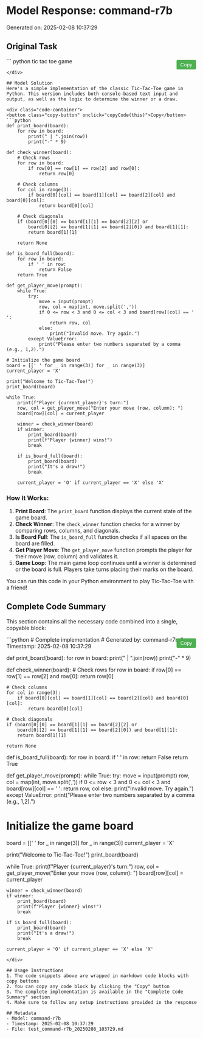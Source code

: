 # Model Response: command-r7b
Generated on: 2025-02-08 10:37:29


<style>
.copy-button {
    position: absolute;
    top: 5px;
    right: 5px;
    padding: 5px 10px;
    background-color: #4CAF50;
    color: white;
    border: none;
    border-radius: 3px;
    cursor: pointer;
    z-index: 1;
}
.code-container {
    position: relative;
    margin: 10px 0;
}
.copy-button:hover {
    background-color: #45a049;
}
.copy-button:active {
    background-color: #3d8b40;
}
</style>

<script>
function copyCode(buttonElement) {
    const codeBlock = buttonElement.parentElement.querySelector('code');
    const range = document.createRange();
    range.selectNode(codeBlock);
    window.getSelection().removeAllRanges();
    window.getSelection().addRange(range);
    try {
        document.execCommand('copy');
        buttonElement.textContent = 'Copied!';
        setTimeout(() => {
            buttonElement.textContent = 'Copy';
        }, 2000);
    } catch(e) {
        console.error('Failed to copy text:', e);
        buttonElement.textContent = 'Failed to copy';
    }
    window.getSelection().removeAllRanges();
}
</script>


## Original Task
<div class="code-container">
<button class="copy-button" onclick="copyCode(this)">Copy</button>
```
python tic tac toe game

```
</div>

## Model Solution
Here's a simple implementation of the classic Tic-Tac-Toe game in Python. This version includes both console-based text input and output, as well as the logic to determine the winner or a draw.

<div class="code-container">
<button class="copy-button" onclick="copyCode(this)">Copy</button>
```python
def print_board(board):
    for row in board:
        print(" | ".join(row))
        print("-" * 9)

def check_winner(board):
    # Check rows
    for row in board:
        if row[0] == row[1] == row[2] and row[0]:
            return row[0]

    # Check columns
    for col in range(3):
        if board[0][col] == board[1][col] == board[2][col] and board[0][col]:
            return board[0][col]

    # Check diagonals
    if (board[0][0] == board[1][1] == board[2][2] or
        board[0][2] == board[1][1] == board[2][0]) and board[1][1]:
        return board[1][1]

    return None

def is_board_full(board):
    for row in board:
        if ' ' in row:
            return False
    return True

def get_player_move(prompt):
    while True:
        try:
            move = input(prompt)
            row, col = map(int, move.split(','))
            if 0 <= row < 3 and 0 <= col < 3 and board[row][col] == ' ':
                return row, col
            else:
                print("Invalid move. Try again.")
        except ValueError:
            print("Please enter two numbers separated by a comma (e.g., 1,2).")

# Initialize the game board
board = [[' ' for _ in range(3)] for _ in range(3)]
current_player = 'X'

print("Welcome to Tic-Tac-Toe!")
print_board(board)

while True:
    print(f"Player {current_player}'s turn:")
    row, col = get_player_move("Enter your move (row, column): ")
    board[row][col] = current_player

    winner = check_winner(board)
    if winner:
        print_board(board)
        print(f"Player {winner} wins!")
        break

    if is_board_full(board):
        print_board(board)
        print("It's a draw!")
        break

    current_player = 'O' if current_player == 'X' else 'X'
```
</div>

### How It Works:
1. **Print Board**: The `print_board` function displays the current state of the game board.
2. **Check Winner**: The `check_winner` function checks for a winner by comparing rows, columns, and diagonals.
3. **Is Board Full**: The `is_board_full` function checks if all spaces on the board are filled.
4. **Get Player Move**: The `get_player_move` function prompts the player for their move (row, column) and validates it.
5. **Game Loop**: The main game loop continues until a winner is determined or the board is full. Players take turns placing their marks on the board.

You can run this code in your Python environment to play Tic-Tac-Toe with a friend!

## Complete Code Summary
This section contains all the necessary code combined into a single, copyable block:

<div class="code-container">
<button class="copy-button" onclick="copyCode(this)">Copy</button>
```python
# Complete implementation
# Generated by: command-r7b
# Timestamp: 2025-02-08 10:37:29

def print_board(board):
    for row in board:
        print(" | ".join(row))
        print("-" * 9)

def check_winner(board):
    # Check rows
    for row in board:
        if row[0] == row[1] == row[2] and row[0]:
            return row[0]

    # Check columns
    for col in range(3):
        if board[0][col] == board[1][col] == board[2][col] and board[0][col]:
            return board[0][col]

    # Check diagonals
    if (board[0][0] == board[1][1] == board[2][2] or
        board[0][2] == board[1][1] == board[2][0]) and board[1][1]:
        return board[1][1]

    return None

def is_board_full(board):
    for row in board:
        if ' ' in row:
            return False
    return True

def get_player_move(prompt):
    while True:
        try:
            move = input(prompt)
            row, col = map(int, move.split(','))
            if 0 <= row < 3 and 0 <= col < 3 and board[row][col] == ' ':
                return row, col
            else:
                print("Invalid move. Try again.")
        except ValueError:
            print("Please enter two numbers separated by a comma (e.g., 1,2).")

# Initialize the game board
board = [[' ' for _ in range(3)] for _ in range(3)]
current_player = 'X'

print("Welcome to Tic-Tac-Toe!")
print_board(board)

while True:
    print(f"Player {current_player}'s turn:")
    row, col = get_player_move("Enter your move (row, column): ")
    board[row][col] = current_player

    winner = check_winner(board)
    if winner:
        print_board(board)
        print(f"Player {winner} wins!")
        break

    if is_board_full(board):
        print_board(board)
        print("It's a draw!")
        break

    current_player = 'O' if current_player == 'X' else 'X'

```
</div>

## Usage Instructions
1. The code snippets above are wrapped in markdown code blocks with copy buttons
2. You can copy any code block by clicking the "Copy" button
3. The complete implementation is available in the "Complete Code Summary" section
4. Make sure to follow any setup instructions provided in the response

## Metadata
- Model: command-r7b
- Timestamp: 2025-02-08 10:37:29
- File: test_command-r7b_20250208_103729.md
